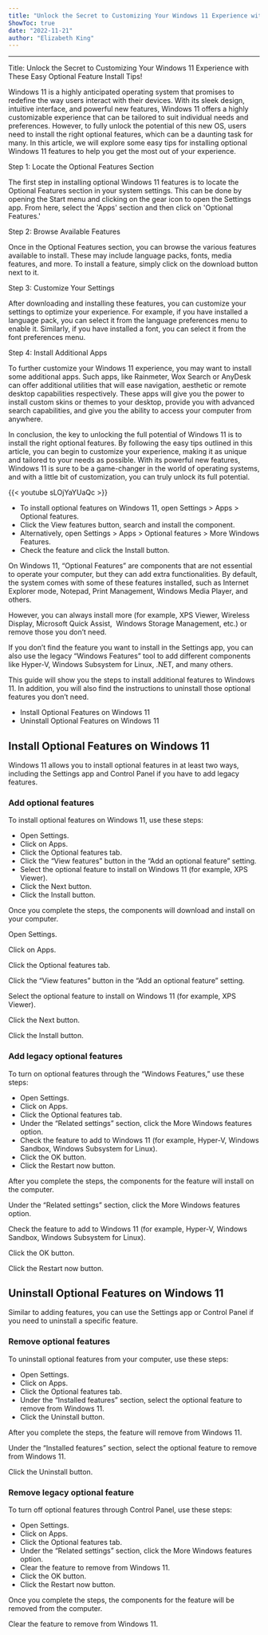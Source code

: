 ```yaml
---
title: "Unlock the Secret to Customizing Your Windows 11 Experience with These Easy Optional Feature Install Tips!"
ShowToc: true 
date: "2022-11-21"
author: "Elizabeth King"
---
```

*****
Title: Unlock the Secret to Customizing Your Windows 11 Experience with These Easy Optional Feature Install Tips!

Windows 11 is a highly anticipated operating system that promises to redefine the way users interact with their devices. With its sleek design, intuitive interface, and powerful new features, Windows 11 offers a highly customizable experience that can be tailored to suit individual needs and preferences. However, to fully unlock the potential of this new OS, users need to install the right optional features, which can be a daunting task for many. In this article, we will explore some easy tips for installing optional Windows 11 features to help you get the most out of your experience.

Step 1: Locate the Optional Features Section

The first step in installing optional Windows 11 features is to locate the Optional Features section in your system settings. This can be done by opening the Start menu and clicking on the gear icon to open the Settings app. From here, select the 'Apps' section and then click on 'Optional Features.'

Step 2: Browse Available Features

Once in the Optional Features section, you can browse the various features available to install. These may include language packs, fonts, media features, and more. To install a feature, simply click on the download button next to it.

Step 3: Customize Your Settings

After downloading and installing these features, you can customize your settings to optimize your experience. For example, if you have installed a language pack, you can select it from the language preferences menu to enable it. Similarly, if you have installed a font, you can select it from the font preferences menu.

Step 4: Install Additional Apps

To further customize your Windows 11 experience, you may want to install some additional apps. Such apps, like Rainmeter, Wox Search or AnyDesk can offer additional utilities that will ease navigation, aesthetic or remote desktop capabilities respectively. These apps will give you the power to install custom skins or themes to your desktop, provide you with advanced search capabilities, and give you the ability to access your computer from anywhere.

In conclusion, the key to unlocking the full potential of Windows 11 is to install the right optional features. By following the easy tips outlined in this article, you can begin to customize your experience, making it as unique and tailored to your needs as possible. With its powerful new features, Windows 11 is sure to be a game-changer in the world of operating systems, and with a little bit of customization, you can truly unlock its full potential.

{{< youtube sLOjYaYUaQc >}} 



- To install optional features on Windows 11, open Settings > Apps > Optional features.
 - Click the View features button, search and install the component.
 - Alternatively, open Settings > Apps > Optional features > More Windows Features.
 - Check the feature and click the Install button.

 
On Windows 11, “Optional Features” are components that are not essential to operate your computer, but they can add extra functionalities. By default, the system comes with some of these features installed, such as Internet Explorer mode, Notepad, Print Management, Windows Media Player, and others.
 
However, you can always install more (for example, XPS Viewer, Wireless Display, Microsoft Quick Assist,  Windows Storage Management, etc.) or remove those you don’t need.
 
If you don’t find the feature you want to install in the Settings app, you can also use the legacy “Windows Features” tool to add different components like Hyper-V, Windows Subsystem for Linux, .NET, and many others.
 
This guide will show you the steps to install additional features to Windows 11. In addition, you will also find the instructions to uninstall those optional features you don’t need.
 
- Install Optional Features on Windows 11
 - Uninstall Optional Features on Windows 11

 
## Install Optional Features on Windows 11
 
Windows 11 allows you to install optional features in at least two ways, including the Settings app and Control Panel if you have to add legacy features.
 
### Add optional features
 
To install optional features on Windows 11, use these steps:
 
- Open Settings.
 - Click on Apps.
 - Click the Optional features tab.
 - Click the “View features” button in the “Add an optional feature” setting.
 - Select the optional feature to install on Windows 11 (for example, XPS Viewer).
 - Click the Next button.
 - Click the Install button.

 
Once you complete the steps, the components will download and install on your computer.
 
Open Settings.
 
Click on Apps.
 
Click the Optional features tab.
 
Click the “View features” button in the “Add an optional feature” setting.
 

 
Select the optional feature to install on Windows 11 (for example, XPS Viewer).
 
Click the Next button.
 
Click the Install button.
 
### Add legacy optional features
 
To turn on optional features through the “Windows Features,” use these steps:
 
- Open Settings.
 - Click on Apps.
 - Click the Optional features tab.
 - Under the “Related settings” section, click the More Windows features option.
 - Check the feature to add to Windows 11 (for example, Hyper-V, Windows Sandbox, Windows Subsystem for Linux).
 - Click the OK button.
 - Click the Restart now button.

 
After you complete the steps, the components for the feature will install on the computer.
 
Under the “Related settings” section, click the More Windows features option.
 
Check the feature to add to Windows 11 (for example, Hyper-V, Windows Sandbox, Windows Subsystem for Linux).
 
Click the OK button.
 
Click the Restart now button.
 
## Uninstall Optional Features on Windows 11
 
Similar to adding features, you can use the Settings app or Control Panel if you need to uninstall a specific feature.
 
### Remove optional features
 
To uninstall optional features from your computer, use these steps:
 
- Open Settings.
 - Click on Apps.
 - Click the Optional features tab.
 - Under the “Installed features” section, select the optional feature to remove from Windows 11.
 - Click the Uninstall button.

 
After you complete the steps, the feature will remove from Windows 11.
 
Under the “Installed features” section, select the optional feature to remove from Windows 11.
 
Click the Uninstall button.
 
### Remove legacy optional feature 
 
To turn off optional features through Control Panel, use these steps:
 
- Open Settings.
 - Click on Apps.
 - Click the Optional features tab.
 - Under the “Related settings” section, click the More Windows features option.
 - Clear the feature to remove from Windows 11.
 - Click the OK button.
 - Click the Restart now button.

 
Once you complete the steps, the components for the feature will be removed from the computer.
 
Clear the feature to remove from Windows 11.




